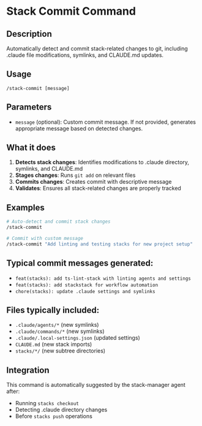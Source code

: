 # Stack Commit Command

## Description
Automatically detect and commit stack-related changes to git, including .claude file modifications, symlinks, and CLAUDE.md updates.

## Usage
```
/stack-commit [message]
```

## Parameters
- `message` (optional): Custom commit message. If not provided, generates appropriate message based on detected changes.

## What it does
1. **Detects stack changes**: Identifies modifications to .claude directory, symlinks, and CLAUDE.md
2. **Stages changes**: Runs `git add` on relevant files
3. **Commits changes**: Creates commit with descriptive message
4. **Validates**: Ensures all stack-related changes are properly tracked

## Examples
```bash
# Auto-detect and commit stack changes
/stack-commit

# Commit with custom message
/stack-commit "Add linting and testing stacks for new project setup"
```

## Typical commit messages generated:
- `feat(stacks): add ts-lint-stack with linting agents and settings`
- `feat(stacks): add stackstack for workflow automation`
- `chore(stacks): update .claude settings and symlinks`

## Files typically included:
- `.claude/agents/*` (new symlinks)
- `.claude/commands/*` (new symlinks)  
- `.claude/.local-settings.json` (updated settings)
- `CLAUDE.md` (new stack imports)
- `stacks/*/` (new subtree directories)

## Integration
This command is automatically suggested by the stack-manager agent after:
- Running `stacks checkout`
- Detecting .claude directory changes
- Before `stacks push` operations